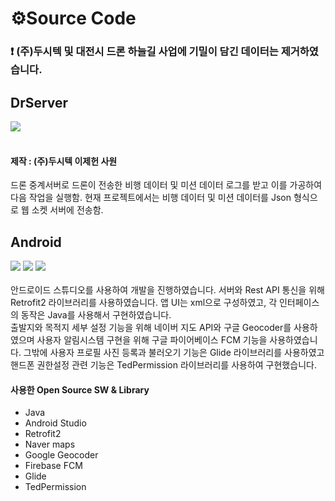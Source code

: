 
# ⚙Source Code
### ❗ (주)두시텍 및 대전시 드론 하늘길 사업에 기밀이 담긴 데이터는 제거하였습니다.


## DrServer
<div align="left">
	<img src="https://img.shields.io/badge/Python-3776AB?style=flat&logo=Python&logoColor=white">
</div>
<br>

#### 제작 :  (주)두시텍 이제헌 사원 <br>

드론 중계서버로 드론이 전송한 비행 데이터 및 미션 데이터 로그를 받고 이를 가공하여 다음 작업을 실행함.
현재 프로젝트에서는 비행 데이터 및 미션 데이터를 Json 형식으로 웹 소켓 서버에 전송함.

## Android
<div align="left">
	<img src="https://img.shields.io/badge/Figma-F24E1E?style=flat&logo=figma&logoColor=white" />
	<img src="https://img.shields.io/badge/Android-3DDC84?style=flat&logo=android&logoColor=white" />
	<img src="https://img.shields.io/badge/Java-007396?style=flat&logo=Conda-Forge&logoColor=white" />
</div>
<br>
안드로이드 스튜디오를 사용하여 개발을 진행하였습니다. 서버와 Rest API 통신을 위해 Retrofit2 라이브러리를 사용하였습니다. 앱 UI는 xml으로 구성하였고, 각 인터페이스의 동작은 Java를 사용해서 구현하였습니다.<br>
출발지와 목적지 세부 설정 기능을 위해 네이버 지도 API와 구글 Geocoder를 사용하였으며 사용자 알림시스템 구현을 위해 구글 파이어베이스 FCM 기능을 사용하였습니다. 그밖에 사용자 프로필 사진 등록과 불러오기 기능은 Glide 라이브러리를 사용하였고
핸드폰 권한설정 관련 기능은 TedPermission 라이브러리를 사용하여 구현했습니다.

#### 사용한 Open Source SW & Library
- Java
- Android Studio
- Retrofit2
- Naver maps
- Google Geocoder
- Firebase FCM
- Glide
- TedPermission
